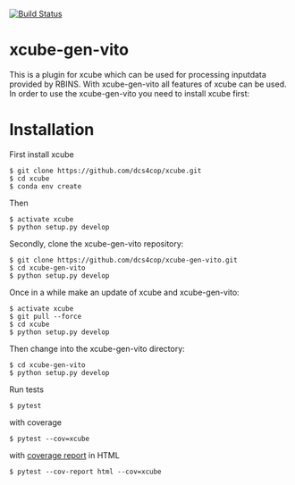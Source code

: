 [![Build Status](https://travis-ci.com/dcs4cop/xcube-gen-vito.svg?branch=master)](https://travis-ci.com/dcs4cop/xcube-gen-vito)


# xcube-gen-vito

This is a plugin for xcube which can be used for processing inputdata provided by RBINS. 
With xcube-gen-vito all features of xcube can be used. 
In order to use the xcube-gen-vito you need to install xcube first: 

# Installation

First install xcube
    
    $ git clone https://github.com/dcs4cop/xcube.git
    $ cd xcube
    $ conda env create
    
Then
    
    $ activate xcube
    $ python setup.py develop

Secondly, clone the xcube-gen-vito repository:

    $ git clone https://github.com/dcs4cop/xcube-gen-vito.git
    $ cd xcube-gen-vito
    $ python setup.py develop
    
Once in a while make an update of xcube and xcube-gen-vito:
    
    $ activate xcube
    $ git pull --force
    $ cd xcube
    $ python setup.py develop
    
Then change into the xcube-gen-vito directory:

    $ cd xcube-gen-vito
    $ python setup.py develop
    
    
Run tests

    $ pytest
    
with coverage

    $ pytest --cov=xcube

with [coverage report](https://pytest-cov.readthedocs.io/en/latest/reporting.html) in HTML

    $ pytest --cov-report html --cov=xcube

